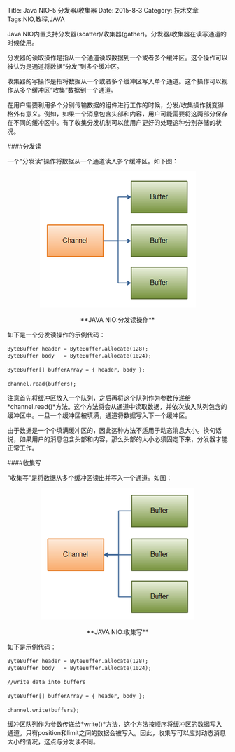 Title: Java NIO-5 分发器/收集器
Date: 2015-8-3 
Category: 技术文章
Tags:NIO,教程,JAVA

Java NIO内置支持分发器(scatter)/收集器(gather)。分发器/收集器在读写通道的时候使用。

分发器的读取操作是指从一个通道读取数据到一个或者多个缓冲区。这个操作可以被认为是通道将数据“分发”到多个缓冲区。

收集器的写操作是指将数据从一个或者多个缓冲区写入单个通道。这个操作可以视作从多个缓冲区“收集”数据到一个通道。

在用户需要利用多个分别传输数据的组件进行工作的时候，分发/收集操作就变得格外有意义。例如，如果一个消息包含头部和内容，用户可能需要将这两部分保存在不同的缓冲区中。有了收集分发机制可以使用户更好的处理这种分别存储的状况。

####分发读

一个"分发读"操作将数据从一个通道读入多个缓冲区。如下图：
<p align="center">
	<img class=embeded-img src="./images/scatter.png">
</p>
<p align="center">
**JAVA NIO:分发读操作**
</p>

如下是一个分发读操作的示例代码：

	ByteBuffer header = ByteBuffer.allocate(128);
	ByteBuffer body   = ByteBuffer.allocate(1024);

	ByteBuffer[] bufferArray = { header, body };

	channel.read(buffers);
    
注意首先将缓冲区放入一个队列，之后再将这个队列作为参数传递给*channel.read()*方法。这个方法将会从通道中读取数据，并依次放入队列包含的缓冲区中。一旦一个缓冲区被填满，通道将数据写入下一个缓冲区。

由于数据是一个个填满缓冲区的，因此这种方法不适用于动态消息大小。换句话说，如果用户的消息包含头部和内容，那么头部的大小必须固定下来，分发器才能正常工作。

####收集写

"收集写"是将数据从多个缓冲区读出并写入一个通道。如图：
<p align="center">
	<img class=embeded-img src="./images/gather.png">
</p>
<p align="center">
**JAVA NIO:收集写**
</p>
如下是示例代码：
	
    ByteBuffer header = ByteBuffer.allocate(128);
	ByteBuffer body   = ByteBuffer.allocate(1024);

	//write data into buffers

	ByteBuffer[] bufferArray = { header, body };

	channel.write(buffers);
缓冲区队列作为参数传递给*write()*方法，这个方法按顺序将缓冲区的数据写入通道。只有position和limit之间的数据会被写入。因此，收集写可以应对动态消息大小的情况，这点与分发读不同。